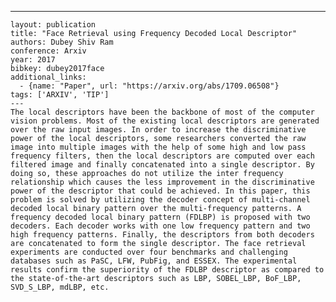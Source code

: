---
    layout: publication
    title: "Face Retrieval using Frequency Decoded Local Descriptor"
    authors: Dubey Shiv Ram
    conference: Arxiv
    year: 2017
    bibkey: dubey2017face
    additional_links:
      - {name: "Paper", url: "https://arxiv.org/abs/1709.06508"}
    tags: ['ARXIV', 'TIP']
    ---
    The local descriptors have been the backbone of most of the computer vision problems. Most of the existing local descriptors are generated over the raw input images. In order to increase the discriminative power of the local descriptors, some researchers converted the raw image into multiple images with the help of some high and low pass frequency filters, then the local descriptors are computed over each filtered image and finally concatenated into a single descriptor. By doing so, these approaches do not utilize the inter frequency relationship which causes the less improvement in the discriminative power of the descriptor that could be achieved. In this paper, this problem is solved by utilizing the decoder concept of multi-channel decoded local binary pattern over the multi-frequency patterns. A frequency decoded local binary pattern (FDLBP) is proposed with two decoders. Each decoder works with one low frequency pattern and two high frequency patterns. Finally, the descriptors from both decoders are concatenated to form the single descriptor. The face retrieval experiments are conducted over four benchmarks and challenging databases such as PaSC, LFW, PubFig, and ESSEX. The experimental results confirm the superiority of the FDLBP descriptor as compared to the state-of-the-art descriptors such as LBP, SOBEL_LBP, BoF_LBP, SVD_S_LBP, mdLBP, etc.